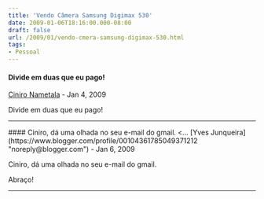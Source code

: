 ```yaml
---
title: 'Vendo Câmera Samsung Digimax 530'
date: 2009-01-06T18:16:00.000-08:00
draft: false
url: /2009/01/vendo-cmera-samsung-digimax-530.html
tags: 
- Pessoal
---
```


#### Divide em duas que eu pago!
[Ciniro Nametala](https://www.blogger.com/profile/09739850884911407665 "noreply@blogger.com") - <time datetime="2009-01-08T10:24:00.000-08:00">Jan 4, 2009</time>

Divide em duas que eu pago!
<hr />
#### Ciniro, dá uma olhada no seu e-mail do gmail.  
<...
[Yves Junqueira](https://www.blogger.com/profile/00104361785049371212 "noreply@blogger.com") - <time datetime="2009-01-09T17:11:00.000-08:00">Jan 6, 2009</time>

Ciniro, dá uma olhada no seu e-mail do gmail.  
  
Abraço!
<hr />

